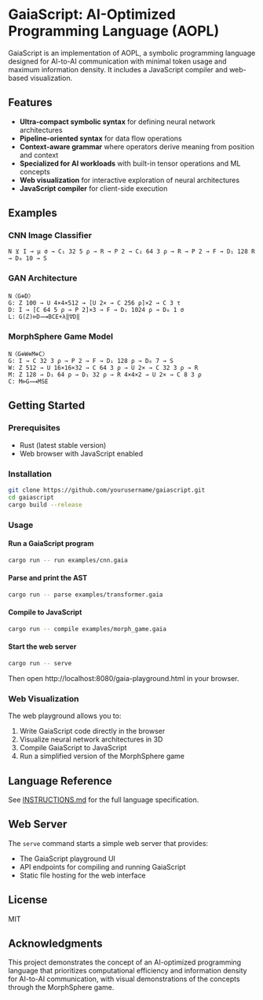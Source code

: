 # GaiaScript: AI-Optimized Programming Language (AOPL)

GaiaScript is an implementation of AOPL, a symbolic programming language designed for AI-to-AI communication with minimal token usage and maximum information density. It includes a JavaScript compiler and web-based visualization.

## Features

- **Ultra-compact symbolic syntax** for defining neural network architectures
- **Pipeline-oriented syntax** for data flow operations
- **Context-aware grammar** where operators derive meaning from position and context
- **Specialized for AI workloads** with built-in tensor operations and ML concepts
- **Web visualization** for interactive exploration of neural architectures
- **JavaScript compiler** for client-side execution

## Examples

### CNN Image Classifier

```
N ⊻ I ⊸ μ σ → C₁ 32 5 ρ → R → P 2 → C₂ 64 3 ρ → R → P 2 → F → D₁ 128 R → D₀ 10 → S
```

### GAN Architecture

```
N〈G⊕D〉
G: Z 100 → U 4×4×512 → [U 2× → C 256 ρ]×2 → C 3 τ
D: I → [C 64 5 ρ → P 2]×3 → F → D₁ 1024 ρ → D₀ 1 σ
L: G(Z)⊳D⟿BCE+λ‖∇D‖
```

### MorphSphere Game Model

```
N〈G⊕W⊕M⊕C〉
G: I → C 32 3 ρ → P 2 → F → D₁ 128 ρ → D₀ 7 → S 
W: Z 512 → U 16×16×32 → C 64 3 ρ → U 2× → C 32 3 ρ → R
M: Z 128 → D₁ 64 ρ → D₁ 32 ρ → R 4×4×2 → U 2× → C 8 3 ρ
C: M⊳G⟿MSE
```

## Getting Started

### Prerequisites

- Rust (latest stable version)
- Web browser with JavaScript enabled

### Installation

```bash
git clone https://github.com/yourusername/gaiascript.git
cd gaiascript
cargo build --release
```

### Usage

#### Run a GaiaScript program
```bash
cargo run -- run examples/cnn.gaia
```

#### Parse and print the AST
```bash
cargo run -- parse examples/transformer.gaia
```

#### Compile to JavaScript
```bash
cargo run -- compile examples/morph_game.gaia
```

#### Start the web server
```bash
cargo run -- serve
```
Then open http://localhost:8080/gaia-playground.html in your browser.

### Web Visualization

The web playground allows you to:
1. Write GaiaScript code directly in the browser
2. Visualize neural network architectures in 3D
3. Compile GaiaScript to JavaScript
4. Run a simplified version of the MorphSphere game

## Language Reference

See [INSTRUCTIONS.md](INSTRUCTIONS.md) for the full language specification.

## Web Server

The `serve` command starts a simple web server that provides:
- The GaiaScript playground UI
- API endpoints for compiling and running GaiaScript
- Static file hosting for the web interface

## License

MIT

## Acknowledgments

This project demonstrates the concept of an AI-optimized programming language that prioritizes computational efficiency and information density for AI-to-AI communication, with visual demonstrations of the concepts through the MorphSphere game.